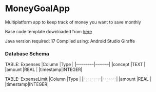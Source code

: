 # MoneyGoalApp
Multiplatform app to keep track of money you want to save monthly


Base code template downloaded from [here](https://github.com/JetBrains/compose-multiplatform-ios-android-template/#readme)

Java version required: 17
Compiled using: Android Studio Giraffe

### Database Schema

TABLE: Expenses
|Column   |Type   |
|---------|-------|
|concept  |TEXT   |
|amount   |REAL   |
|timestamp|INTEGER|

TABLE: ExpenseLimit
|Column   |Type   |
|---------|-------|
|amount   |REAL   |
|timestamp|INTEGER|